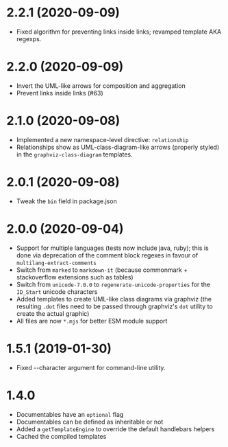 
# 2.2.1 (2020-09-09)

* Fixed algorithm for preventing links inside links; revamped template AKA regexps.

# 2.2.0 (2020-09-09)

* Invert the UML-like arrows for composition and aggregation
* Prevent links inside links (#63)

# 2.1.0 (2020-09-08)

* Implemented a new namespace-level directive: `relationship`
* Relationships show as UML-class-diagram-like arrows (properly styled) in the `graphviz-class-diagram` templates.

# 2.0.1 (2020-09-08)

* Tweak the `bin` field in package.json

# 2.0.0 (2020-09-04)

* Support for multiple languages (tests now include java, ruby); this is done via deprecation of the comment block regexes in favour of `multilang-extract-comments`
* Switch from `marked` to `markdown-it` (because commonmark + stackoverflow extensions such as tables)
* Switch from `unicode-7.0.0` to `regenerate-unicode-properties` for the `ID_Start` unicode characters
* Added templates to create UML-like class diagrams via graphviz (the resulting `.dot` files need to be passed through graphviz's `dot` utility to create the actual graphic)
* All files are now `*.mjs` for better ESM module support

# 1.5.1 (2019-01-30)

* Fixed --character argument for command-line utility.


# 1.4.0

* Documentables have an `optional` flag
* Documentables can be defined as inheritable or not
* Added a `getTemplateEngine` to override the default handlebars helpers
* Cached the compiled templates




